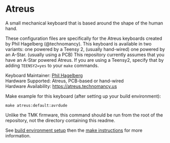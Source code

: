 Atreus
===

A small mechanical keyboard that is based around the shape of the human hand.

These configuration files are specifically for the Atreus keyboards created by Phil Hagelberg (@technomancy). This keyboard is available in two variants: one powered by a Teensy 2, (usually hand-wired) one powered by an A-Star. (usually using a PCB) This repository currently assumes that you have an A-Star powered Atreus. If you are using a Teensy2, specify that by adding `TEENSY2=yes` to your `make` commands.

Keyboard Maintainer: [Phil Hagelberg](https://github.com/technomancy)  
Hardware Supported: Atreus, PCB-based or hand-wired  
Hardware Availability: https://atreus.technomancy.us

Make example for this keyboard (after setting up your build environment):

    make atreus:default:avrdude

Unlike the TMK firmware, this command should be run from the root of
the repository, not the directory containing this readme.

See [build environment setup](https://docs.qmk.fm/build_environment_setup.html) then the [make instructions](https://docs.qmk.fm/make_instructions.html) for more information.
